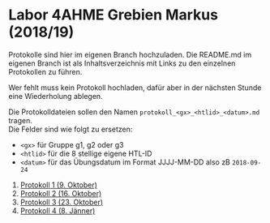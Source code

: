 # Labor 4AHME Grebien Markus (2018/19)

Protokolle sind hier im eigenen Branch hochzuladen. Die README.md im eigenen Branch ist als Inhaltsverzeichnis mit Links zu den einzelnen Protokollen zu führen.

Wer fehlt muss kein Protokoll hochladen, dafür aber in der nächsten Stunde eine Wiederholung ablegen.

Die Protokolldateien sollen den Namen `protokoll_<gx>_<htlid>_<datum>.md` tragen.  
Die Felder sind wie folgt zu ersetzen:

* `<gx>` für Gruppe g1, g2 oder g3
* `<htlid>` für die 8 stellige eigene HTL-ID
* `<datum>` für das Übungsdatum im Format JJJJ-MM-DD also zB `2018-09-24`
  
1. [Protokoll 1 (9. Oktober)](https://github.com/HTLMechatronics/m15-la1-sx/blob/gremam15/protokoll_g1_gremam15_2018-10-9.md)
1. [Protokoll 2 (16. Oktober)](https://github.com/HTLMechatronics/m15-la1-sx/blob/gremam15/protokoll_g1_gremam15_2018-10-16.md)
1. [Protokoll 3 (23. Oktober)](https://github.com/HTLMechatronics/m15-la1-sx/blob/gremam15/protokoll_g1_gremam15_2018-10-23.md)
1. [Protokoll 4 (8. Jänner)](https://github.com/HTLMechatronics/m15-la1-sx/blob/gremam15/protokoll_g1_gremam15_2018-01-8.md)
